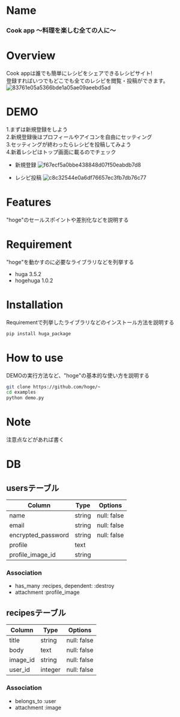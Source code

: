 
# Name

### Cook app 〜料理を楽しむ全ての人に〜



# Overview

Cook appは誰でも簡単にレシピをシェアできるレシピサイト!  
登録すればいつでもどこでも全てのレシピを閲覧・投稿ができます。  
![83761e05a5366bde1a05ae09aeebd5ad](https://user-images.githubusercontent.com/60604379/77889150-630ba080-72a8-11ea-8833-ba99863f7ab9.gif)

 
# DEMO

 1.まずは新規登録をしよう  
 2.新規登録後はプロフィールやアイコンを自由にセッティング  
 3.セッティングが終わったらレシピを投稿してみよう  
 4.新着レシピはトップ画面に載るのでチェック
 
- 新規登録
![f67ecf5a0bbe438848d07f50eabdb7d8](https://user-images.githubusercontent.com/60604379/77890034-c4803f00-72a9-11ea-9a2e-7724a3829b84.gif)

- レシピ投稿
![c8c32544e0a6df76657ec3fb7db76c77](https://user-images.githubusercontent.com/60604379/77890369-525c2a00-72aa-11ea-8052-3344c34bf0e2.gif)

 
# Features
 
"hoge"のセールスポイントや差別化などを説明する
 
# Requirement
 
"hoge"を動かすのに必要なライブラリなどを列挙する
 
* huga 3.5.2
* hogehuga 1.0.2
 
# Installation
 
Requirementで列挙したライブラリなどのインストール方法を説明する
 
```bash
pip install huga_package
```
 
# How to use
 
DEMOの実行方法など、"hoge"の基本的な使い方を説明する
 
```bash
git clone https://github.com/hoge/~
cd examples
python demo.py
```
 
# Note
 
注意点などがあれば書く

# DB

## usersテーブル
|Column|Type|Options|
|------|----|-------|
| name               | string | null: false |
| email              | string | null: false |
| encrypted_password | string | null: false |
| profile            | text   ||
| profile_image_id   | string ||

### Association
- has_many   :recipes, dependent: :destroy
- attachment :profile_image


## recipesテーブル
|Column|Type|Options|
|------|----|-------|
| title     | string  | null: false|
| body      | text    | null: false|
| image_id  | string  | null: false|
| user_id   | integer | null: false|

### Association
- belongs_to :user
- attachment :image
 
